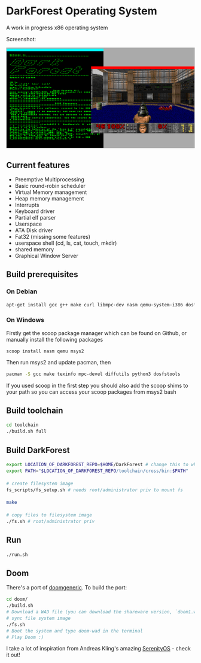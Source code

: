 # DarkForest Operating System

A work in progress x86 operating system

Screenshot:

![Screenshot](images/screenshot.png "Screenshot")

## Current features

- Preemptive Multiprocessing
- Basic round-robin scheduler
- Virtual Memory management
- Heap memory management
- Interrupts
- Keyboard driver
- Partial elf parser
- Userspace
- ATA Disk driver
- Fat32 (missing some features)
- userspace shell (cd, ls, cat, touch, mkdir)
- shared memory
- Graphical Window Server

## Build prerequisites

### On Debian
```bash
apt-get install gcc g++ make curl libmpc-dev nasm qemu-system-i386 dosfstools
```

### On Windows
Firstly get the scoop package manager which can be found on Github, or manually install the following packages
```batch
scoop install nasm qemu msys2 
```

Then run msys2 and update pacman, then
```bash
pacman -S gcc make texinfo mpc-devel diffutils python3 dosfstools
```
If you used scoop in the first step you should also add the scoop shims to your path so you can access your scoop packages from msys2 bash

## Build toolchain
```bash
cd toolchain
./build.sh full
```

## Build DarkForest
```bash
export LOCATION_OF_DARKFOREST_REPO=$HOME/DarkForest # change this to where you have placed the repo
export PATH="$LOCATION_OF_DARKFOREST_REPO/toolchain/cross/bin:$PATH"

# create filesystem image
fs_scripts/fs_setup.sh # needs root/administrator priv to mount fs

make

# copy files to filesystem image
./fs.sh # root/administrator priv
```

## Run
```bash
./run.sh
```

## Doom
There's a port of [doomgeneric](https://github.com/ozkl/doomgeneric).
To build the port:
```bash
cd doom/
./build.sh
# Download a WAD file (you can download the shareware version, `doom1.wad`) and put it in `doom/doomgeneric/doomgeneric`.
# sync file system image
./fs.sh
# Boot the system and type doom-wad in the terminal
# Play Doom :)
```


I take a lot of inspiration from Andreas Kling's amazing [SerenityOS](https://github.com/SerenityOS/serenity) - check it out!


